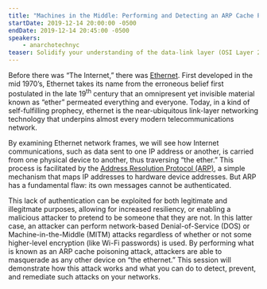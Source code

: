```yaml
---
title: "Machines in the Middle: Performing and Detecting an ARP Cache Poisoning Attack"
startDate: 2019-12-14 20:00:00 -0500
endDate: 2019-12-14 20:45:00 -0500
speakers:
    - anarchotechnyc
teaser: Solidify your understanding of the data-link layer (OSI Layer 2) at this hands-on workshop that will walk you through the process of performing a classic ARP spoofing attack, a fundamental NetSec technique that is still used in many real-life hacking scenarios today.
---
```


Before there was &ldquo;The Internet,&rdquo; there was <a href="https://simple.wikipedia.org/wiki/Ethernet">Ethernet</a>. First developed in the mid 1970&rsquo;s, Ethernet takes its name from the erroneous belief first postulated in the late 19<sup>th</sup> century that an omnipresent yet invisible material known as &ldquo;ether&rdquo; permeated everything and everyone. Today, in a kind of self-fulfilling prophecy, ethernet is the near-ubiquitous link-layer networking technology that underpins almost every modern telecommunications network.

By examining Ethernet network frames, we will see how Internet communications, such as data sent to one IP address or another, is carried from one physical device to another, thus traversing &ldquo;the ether.&rdquo; This process is facilitated by the <a href="https://simple.wikipedia.org/wiki/Address_Resolution_Protocol">Address Resolution Protocol (ARP)</a>, a simple mechanism that maps IP addresses to hardware device addresses. But ARP has a fundamental flaw: its own messages cannot be authenticated.

This lack of authentication can be exploited for both legitimate and illegitmate purposes, allowing for increased resiliency, or enabling a malicious attacker to pretend to be someone that they are not. In this latter case, an attacker can perform network-based Denial-of-Service (DOS) or Machine-in-the-Middle (MITM) attacks regardless of whether or not some higher-level encryption (like Wi-Fi passwords) is used. By performing what is known as an ARP cache poisoning attack, attackers are able to masquerade as any other device on &ldquo;the ethernet.&rdquo; This session will demonstrate how this attack works and what you can do to detect, prevent, and remediate such attacks on your networks.
